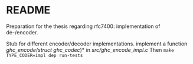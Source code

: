 # README #

Preparation for the thesis regarding rfc7400: implementation of de-/encoder.

Stub for different encoder/decoder implementations.
implement a function *ghc_encode(struct ghc_codec*)* in *src/ghc_encode_*impl*.c*
Then ``make TYPE_CODER=impl dep run-tests``

